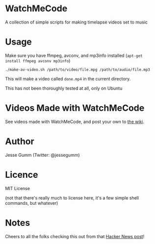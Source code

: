 # WatchMeCode

A collection of simple scripts for making timelapse videos set to music

# Usage

Make sure you have ffmpeg, avconv, and mp3info installed (`apt-get install ffmpeg avconv mp3info`)

`./make-av-video.sh /path/to/video/file.mpg /path/to/audio/file.mp3`

This will make a video called `done.mp4` in the current directory.

This has not been thoroughly tested at all, only on Ubuntu

# Videos Made with WatchMeCode

See videos made with WatchMeCode, and post your own to [the wiki](https://github.com/choptastic/watchmecode/wiki/Videos-Made-with-WatchMeCode).

# Author

Jesse Gumm (Twitter: @jessegumm)

# Licence

MIT License

(not that there's really much to license here, it's a few simple shell commands, but whatever)

# Notes

Cheers to all the folks checking this out from that [Hacker News post](https://news.ycombinator.com/item?id=5685859)!
